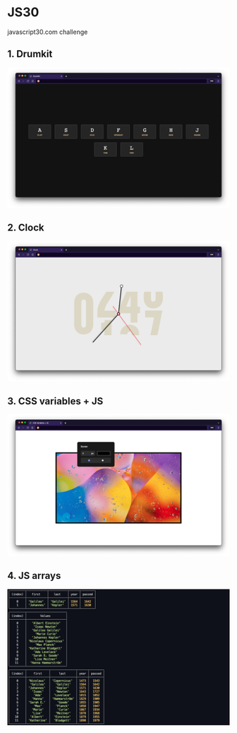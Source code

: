 # JS30
javascript30.com challenge

## 1. Drumkit
![drumkit](https://github.com/antonynyt/JS30/blob/master/1_drumkit/capture.png?raw=true)

## 2. Clock
![clock](https://github.com/antonynyt/JS30/blob/master/2_clock/Capture.png?raw=true)

## 3. CSS variables + JS
![clock](https://github.com/antonynyt/JS30/blob/master/3_css-variables/capture.png?raw=true)

## 4. JS arrays
![clock](https://github.com/antonynyt/JS30/blob/master/4_array-cardio-1/capture.png?raw=true)